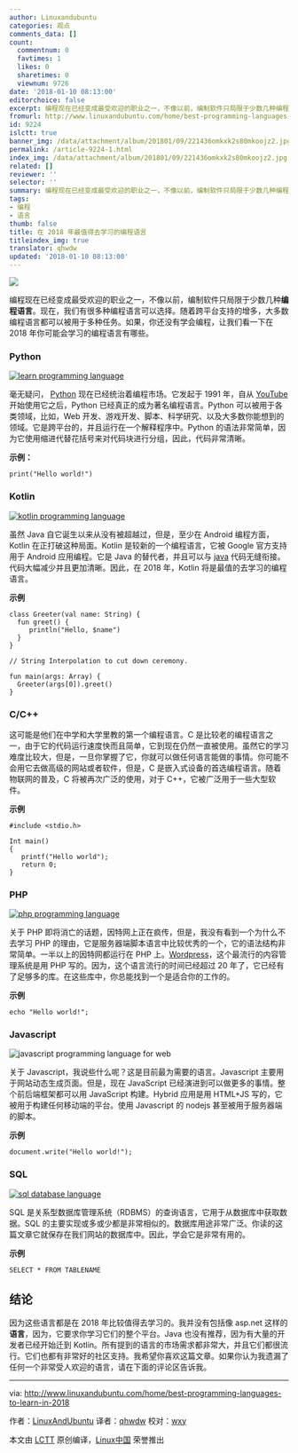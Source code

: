 ```yaml
---
author: Linuxandubuntu
categories: 观点
comments_data: []
count:
  commentnum: 0
  favtimes: 1
  likes: 0
  sharetimes: 0
  viewnum: 9726
date: '2018-01-10 08:13:00'
editorchoice: false
excerpt: 编程现在已经变成最受欢迎的职业之一，不像以前，编制软件只局限于少数几种编程语言。
fromurl: http://www.linuxandubuntu.com/home/best-programming-languages-to-learn-in-2018
id: 9224
islctt: true
banner_img: /data/attachment/album/201801/09/221436omkxk2s80mkoojz2.jpg
permalink: /article-9224-1.html
index_img: /data/attachment/album/201801/09/221436omkxk2s80mkoojz2.jpg.thumb.jpg
related: []
reviewer: ''
selector: ''
summary: 编程现在已经变成最受欢迎的职业之一，不像以前，编制软件只局限于少数几种编程语言。
tags:
- 编程
- 语言
thumb: false
title: 在 2018 年最值得去学习的编程语言
titleindex_img: true
translator: qhwdw
updated: '2018-01-10 08:13:00'
---
```


![](/data/attachment/album/201801/09/221436omkxk2s80mkoojz2.jpg)


编程现在已经变成最受欢迎的职业之一，不像以前，编制软件只局限于少数几种**编程语言**。现在，我们有很多种编程语言可以选择。随着跨平台支持的增多，大多数编程语言都可以被用于多种任务。如果，你还没有学会编程，让我们看一下在 2018 年你可能会学习的编程语言有哪些。


### Python


[![learn programming language](/data/attachment/album/201801/09/221441hceqs6a88sq6oqeq.png)](http://www.linuxandubuntu.com/uploads/2/1/1/5/21152474/learn-programming-language_orig.png)


毫无疑问， [Python](http://www.linuxandubuntu.com/home/best-python-ides-for-linux) 现在已经统治着编程市场。它发起于 1991 年，自从 [YouTube](http://www.linuxandubuntu.com/home/youtube-dl-a-command-line-gui-youtube-facebook-dailymotion-videos-downloading-tool-for-linux) 开始使用它之后，Python 已经真正的成为著名编程语言。Python 可以被用于各类领域，比如，Web 开发、游戏开发、脚本、科学研究、以及大多数你能想到的领域。它是跨平台的，并且运行在一个解释程序中。Python 的语法非常简单，因为它使用缩进代替花括号来对代码块进行分组，因此，代码非常清晰。


**示例：**



```
print("Hello world!")

```

### Kotlin


[![kotlin programming language](/data/attachment/album/201801/09/221444dbj0jr3z7rxnnjjq.jpg)](http://www.linuxandubuntu.com/uploads/2/1/1/5/21152474/kotlin-programming-language_orig.jpg)


虽然 Java 自它诞生以来从没有被超越过，但是，至少在 Android 编程方面，Kotlin 在正打破这种局面。Kotlin 是较新的一个编程语言，它被 Google 官方支持用于 Android 应用编程。它是 Java 的替代者，并且可以与 [java](http://www.linuxandubuntu.com/home/how-to-install-oracle-java-78-on-ubuntu) 代码无缝衔接。代码大幅减少并且更加清晰。因此，在 2018 年，Kotlin 将是最值的去学习的编程语言。


**示例**



```
class Greeter(val name: String) {
  fun greet() {
     println("Hello, $name")
  }
}

// String Interpolation to cut down ceremony.

fun main(args: Array) {
  Greeter(args[0]).greet()
}

```

### C/C++


这可能是他们在中学和大学里教的第一个编程语言。C 是比较老的编程语言之一，由于它的代码运行速度快而且简单，它到现在仍然一直被使用。虽然它的学习难度比较大，但是，一旦你掌握了它，你就可以做任何语言能做的事情。你可能不会用它去做高级的网站或者软件，但是，C 是嵌入式设备的首选编程语言。随着物联网的普及，C 将被再次广泛的使用，对于 C++，它被广泛用于一些大型软件。


**示例**



```
#include <stdio.h>

Int main()
{
   printf("Hello world");
   return 0;
}

```

### PHP


[![php programming language](/data/attachment/album/201801/09/221451fyrkr5c9jkjywjfr.png)](http://www.linuxandubuntu.com/uploads/2/1/1/5/21152474/1200px-php-logo-svg_orig.png)


关于 PHP 即将消亡的话题，因特网上正在疯传，但是，我没有看到一个为什么不去学习 PHP 的理由，它是服务器端脚本语言中比较优秀的一个，它的语法结构非常简单。一半以上的因特网都运行在 PHP 上。[Wordpress](http://www.linuxandubuntu.com/home/wordpress-how-to-host-and-manage-on-web-server-in-linuxubuntu-step-by-step-guide)，这个最流行的内容管理系统是用 PHP 写的。因为，这个语言流行的时间已经超过 20 年了，它已经有了足够多的库。在这些库中，你总能找到一个是适合你的工作的。


**示例**



```
echo "Hello world!";

```

### Javascript


![javascript programming language for web](/data/attachment/album/201801/09/221452d8mj00z04ub4less.png)


关于 Javascript，我说些什么呢？这是目前最为需要的语言。Javascript 主要用于网站动态生成页面。但是，现在 JavaScript 已经演进到可以做更多的事情。整个前后端框架都可以用 JavaScript 构建。Hybrid 应用是用 HTML+JS 写的，它被用于构建任何移动端的平台。使用 Javascript 的 nodejs 甚至被用于服务器端的脚本。


**示例**



```
document.write("Hello world!");

```

### SQL


[![sql database language](/data/attachment/album/201801/09/221459sulhc0rtf3gexu00.png)](http://www.linuxandubuntu.com/uploads/2/1/1/5/21152474/sql-database-language_orig.png)


SQL 是关系型数据库管理系统（RDBMS）的查询语言，它用于从数据库中获取数据。SQL 的主要实现或多或少都是非常相似的。数据库用途非常广泛。你读的这篇文章它就保存在我们网站的数据库中。因此，学会它是非常有用的。


**示例**



```
SELECT * FROM TABLENAME

```

结论
--


因为这些语言都是在 2018 年比较值得去学习的。我并没有包括像 asp.net 这样的 **语言**，因为，它要求你学习它们的整个平台。Java 也没有推荐，因为有大量的开发者已经开始迁到 Kotlin。所有提到的语言的市场需求都非常大，并且它们都很流行。它们也都有非常好的社区支持。我希望你喜欢这篇文章。如果你认为我遗漏了任何一个非常受人欢迎的语言，请在下面的评论区告诉我。




---


via: <http://www.linuxandubuntu.com/home/best-programming-languages-to-learn-in-2018>


作者：[LinuxAndUbuntu](http://www.linuxandubuntu.com) 译者：[qhwdw](https://github.com/qhwdw) 校对：[wxy](https://github.com/wxy)


本文由 [LCTT](https://github.com/LCTT/TranslateProject) 原创编译，[Linux中国](https://linux.cn/) 荣誉推出
